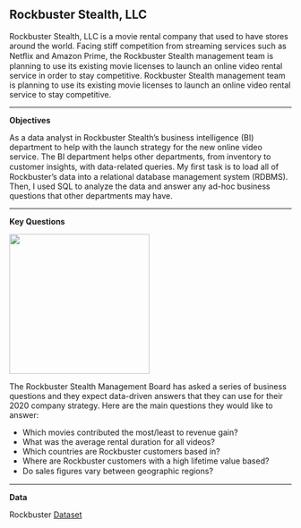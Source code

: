 Rockbuster Stealth, LLC
---

Rockbuster Stealth, LLC is a movie rental company that used to have stores around the world.  Facing stiff competition from streaming services such as Netﬂix and Amazon Prime, the Rockbuster Stealth management team is planning to use its existing movie licenses to launch an online video rental service in order to stay competitive. Rockbuster Stealth management team is planning to use its existing movie licenses to launch an online video rental service to stay competitive. 

---

**Objectives**

As a data analyst in Rockbuster Stealth’s business intelligence  (BI)  department to help with the launch strategy for the new online video service.  The BI department helps other departments, from inventory to customer insights, with data-related queries.   My ﬁrst task is to load all of Rockbuster’s data into a relational database management system  (RDBMS).   Then, I used SQL to analyze the data and answer any ad-hoc business questions that other departments may have.

---
**Key Questions** 

[<img src="https://user-images.githubusercontent.com/83288846/214003261-0e1ac2b8-aee7-40ae-8163-d0053854c32d.jpg" width="250"/>](https://user-images.githubusercontent.com/83288846/214003261-0e1ac2b8-aee7-40ae-8163-d0053854c32d.jpg)

The Rockbuster Stealth Management Board has asked a series of business questions and they expect data-driven answers that they can use for their 2020 company strategy.  Here are the main questions they would like to answer: 

- Which movies contributed the most/least to revenue gain?
- What was the average rental duration for all videos?
- Which countries are Rockbuster customers based in?
- Where are Rockbuster customers with a high lifetime value based?
- Do sales ﬁgures vary between geographic regions?
---
**Data**

Rockbuster [Dataset](http://www.postgresqltutorial.com/wp-content/uploads/2019/05/dvdrental.zip) 
